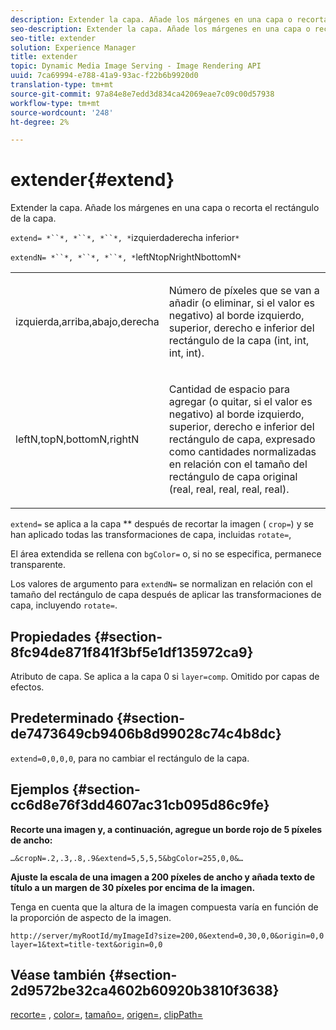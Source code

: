 ```yaml
---
description: Extender la capa. Añade los márgenes en una capa o recorta el rectángulo de la capa.
seo-description: Extender la capa. Añade los márgenes en una capa o recorta el rectángulo de la capa.
seo-title: extender
solution: Experience Manager
title: extender
topic: Dynamic Media Image Serving - Image Rendering API
uuid: 7ca69994-e788-41a9-93ac-f22b6b9920d0
translation-type: tm+mt
source-git-commit: 97a84e8e7edd3d834ca42069eae7c09c00d57938
workflow-type: tm+mt
source-wordcount: '248'
ht-degree: 2%

---
```



# extender{#extend}

Extender la capa. Añade los márgenes en una capa o recorta el rectángulo de la capa.

`extend= *``*, *``*, *``*, *`izquierdaderecha inferior`*`

`extendN= *``*, *``*, *``*, *`leftNtopNrightNbottomN`*`

<table id="simpletable_1DCCD469712B423C8154630127DC5F54"> 
 <tr class="strow"> 
  <td class="stentry"> <p><span class="codeph"> <span class="varname"> izquierda,arriba,abajo,derecha</span></span> </p></td> 
  <td class="stentry"> <p>Número de píxeles que se van a añadir (o eliminar, si el valor es negativo) al borde izquierdo, superior, derecho e inferior del rectángulo de la capa (int, int, int, int). </p></td> 
 </tr> 
 <tr class="strow"> 
  <td class="stentry"> <p><span class="codeph"> <span class="varname"> leftN,topN,bottomN,rightN</span></span> </p></td> 
  <td class="stentry"> <p>Cantidad de espacio para agregar (o quitar, si el valor es negativo) al borde izquierdo, superior, derecho e inferior del rectángulo de capa, expresado como cantidades normalizadas en relación con el tamaño del rectángulo de capa original (real, real, real, real, real). </p></td> 
 </tr> 
</table>

`extend=` se aplica a la capa  ** después de recortar la imagen (  `crop=`) y se han aplicado todas las transformaciones de capa, incluidas  `rotate=`,

El área extendida se rellena con `bgColor=` o, si no se especifica, permanece transparente.

Los valores de argumento para `extendN=` se normalizan en relación con el tamaño del rectángulo de capa después de aplicar las transformaciones de capa, incluyendo `rotate=`.

## Propiedades {#section-8fc94de871f841f3bf5e1df135972ca9}

Atributo de capa. Se aplica a la capa 0 si `layer=comp`. Omitido por capas de efectos.

## Predeterminado {#section-de7473649cb9406b8d99028c74c4b8dc}

`extend=0,0,0,0`, para no cambiar el rectángulo de la capa.

## Ejemplos {#section-cc6d8e76f3dd4607ac31cb095d86c9fe}

**Recorte una imagen y, a continuación, agregue un borde rojo de 5 píxeles de ancho:**

`…&cropN=.2,.3,.8,.9&extend=5,5,5,5&bgColor=255,0,0&…`

**Ajuste la escala de una imagen a 200 píxeles de ancho y añada texto de título a un margen de 30 píxeles por encima de la imagen.**

Tenga en cuenta que la altura de la imagen compuesta varía en función de la proporción de aspecto de la imagen.

`http://server/myRootId/myImageId?size=200,0&extend=0,30,0,0&origin=0,0 layer=1&text=title-text&origin=0,0`

## Véase también {#section-2d9572be32ca4602b60920b3810f3638}

[recorte=](../../../../../is-api/http-ref/image-serving-api-ref/c-http-protocol-reference/c-command-reference/r-crop.md#reference-6fd0f6399966446ab4425ce050572eab) ,  [color=](/help/aem-is-ir-api/is-api/http-ref/image-serving-api-ref/c-http-protocol-reference/c-data-types/r-is-http-color.md),  [tamaño=](../../../../../is-api/http-ref/image-serving-api-ref/c-http-protocol-reference/c-data-types/r-size.md#reference-04d383f32c7b4003bed9978cb854747b),  [origen=](../../../../../is-api/http-ref/image-serving-api-ref/c-http-protocol-reference/c-command-reference/r-origin.md#reference-e11c7ac06e2240cc884c3fec98f05138),  [clipPath=](../../../../../is-api/http-ref/image-serving-api-ref/c-http-protocol-reference/c-command-reference/r-clippath.md#reference-8139b1b52dc54749b51b109521ddf83d)
